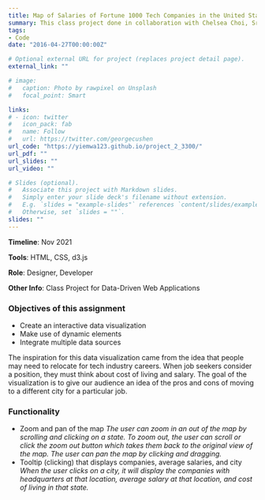 ```yaml
---
title: Map of Salaries of Fortune 1000 Tech Companies in the United States
summary: This class project done in collaboration with Chelsea Choi, Srishti Tyagi, and Alan Jiang. We created an interactive map visualization that displays information on average salaries in a particular state, the cost of living in that state, and companies’ salaries at their headquarter office.
tags:
- Code
date: "2016-04-27T00:00:00Z"

# Optional external URL for project (replaces project detail page).
external_link: ""

# image:
#   caption: Photo by rawpixel on Unsplash
#   focal_point: Smart

links:
# - icon: twitter
#   icon_pack: fab
#   name: Follow
#   url: https://twitter.com/georgecushen
url_code: "https://yiemwa123.github.io/project_2_3300/"
url_pdf: ""
url_slides: ""
url_video: ""

# Slides (optional).
#   Associate this project with Markdown slides.
#   Simply enter your slide deck's filename without extension.
#   E.g. `slides = "example-slides"` references `content/slides/example-slides.md`.
#   Otherwise, set `slides = ""`.
slides: ""
---
```

__Timeline__: Nov 2021 

__Tools__: HTML, CSS, d3.js

__Role__: Designer, Developer

__Other Info__: Class Project for Data-Driven Web Applications

### Objectives of this assignment
* Create an interactive data visualization
* Make use of dynamic elements
* Integrate multiple data sources

The inspiration for this data visualization came from the idea that people may need to relocate for tech industry careers. When job seekers consider a position, they must think about cost of living and salary. The goal of the visualization is to give our audience an idea of the pros and cons of moving to a different city for a particular job.

### Functionality
* Zoom and pan of the map
_The user can zoom in an out of the map by scrolling and clicking on a state. To zoom out, the user can scroll or click the zoom out button which takes them back to the original view of the map. The user can pan the map by clicking and dragging._
* Tooltip (clicking) that displays companies, average salaries, and city
_When the user clicks on a city, it will display the companies with headquarters at that location, average salary at that location, and cost of living in that state._

<!-- ### Reflection
Some potential improvements to this visualization are:

* __More data/better data cleaning__.  -->
